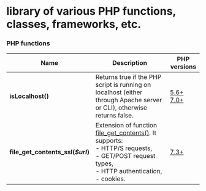 # library of various PHP functions, classes, frameworks, etc.


### PHP functions

| Name                              | Description                                                                                                                                                                                                            | PHP versions                                                                      |
|-----------------------------------|------------------------------------------------------------------------------------------------------------------------------------------------------------------------------------------------------------------------|-----------------------------------------------------------------------------------|
| **isLocalhost()**                 | Returns true if the PHP script is running on localhost (either through Apache server or CLI), otherwise returns false.                                                                                                 | [5.6+](functions/is_localhost_php56.php) [7.0+](functions/is_localhost_php70.php) |
| **file_get_contents_ssl(_$url_)** | Extension of function [file_get_contents()](https://www.php.net/manual/en/function.file-get-contents). It supports: <br/>- HTTP/S requests, <br/>- GET/POST request types, <br/>- HTTP authentication, <br/>- cookies. | [7.3+](functions/file_get_contents_ssl_php73.php)                                 |
